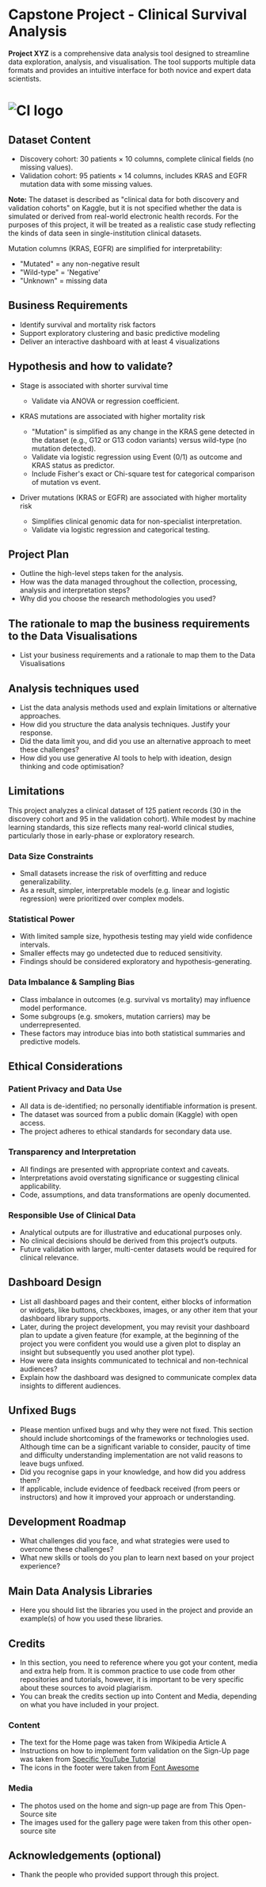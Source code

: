 # Capstone Project - Clinical Survival Analysis

**Project XYZ** is a comprehensive data analysis tool designed to streamline data exploration, analysis, and visualisation. The tool supports multiple data formats and provides an intuitive interface for both novice and expert data scientists.

# ![CI logo](https://codeinstitute.s3.amazonaws.com/fullstack/ci_logo_small.png)


## Dataset Content

* Discovery cohort: 30 patients × 10 columns, complete clinical fields (no missing values).
* Validation cohort: 95 patients × 14 columns, includes KRAS and EGFR mutation data with some missing values.

**Note:** The dataset is described as "clinical data for both discovery and validation cohorts" on Kaggle, but it is not specified whether the data is simulated or derived from real-world electronic health records. For the purposes of this project, it will be treated as a realistic case study reflecting the kinds of data seen in single-institution clinical datasets.

Mutation columns (KRAS, EGFR) are simplified for interpretability:
- "Mutated" = any non-negative result
- "Wild-type" = 'Negative'
- "Unknown" = missing data


## Business Requirements
* Identify survival and mortality risk factors
* Support exploratory clustering and basic predictive modeling
* Deliver an interactive dashboard with at least 4 visualizations


## Hypothesis and how to validate?
* Stage is associated with shorter survival time
    - Validate via ANOVA or regression coefficient.

* KRAS mutations are associated with higher mortality risk
    - "Mutation" is simplified as any change in the KRAS gene detected in the dataset 
      (e.g., G12 or G13 codon variants) versus wild-type (no mutation detected).
    - Validate via logistic regression using Event (0/1) as outcome and KRAS status as predictor.
    - Include Fisher's exact or Chi-square test for categorical comparison of mutation vs event.

* Driver mutations (KRAS or EGFR) are associated with higher mortality risk
    - Simplifies clinical genomic data for non-specialist interpretation.
    - Validate via logistic regression and categorical testing.

## Project Plan
* Outline the high-level steps taken for the analysis.
* How was the data managed throughout the collection, processing, analysis and interpretation steps?
* Why did you choose the research methodologies you used?

## The rationale to map the business requirements to the Data Visualisations
* List your business requirements and a rationale to map them to the Data Visualisations

## Analysis techniques used
* List the data analysis methods used and explain limitations or alternative approaches.
* How did you structure the data analysis techniques. Justify your response.
* Did the data limit you, and did you use an alternative approach to meet these challenges?
* How did you use generative AI tools to help with ideation, design thinking and code optimisation?

## Limitations

This project analyzes a clinical dataset of 125 patient records (30 in the discovery cohort and 95 in the validation cohort). While modest by machine learning standards, this size reflects many real-world clinical studies, particularly those in early-phase or exploratory research.  

### Data Size Constraints  
- Small datasets increase the risk of overfitting and reduce generalizability.  
- As a result, simpler, interpretable models (e.g. linear and logistic regression) were prioritized over complex models.  

### Statistical Power  
- With limited sample size, hypothesis testing may yield wide confidence intervals.  
- Smaller effects may go undetected due to reduced sensitivity.  
- Findings should be considered exploratory and hypothesis-generating.

### Data Imbalance & Sampling Bias  
- Class imbalance in outcomes (e.g. survival vs mortality) may influence model performance.  
- Some subgroups (e.g. smokers, mutation carriers) may be underrepresented.  
- These factors may introduce bias into both statistical summaries and predictive models.

## Ethical Considerations

### Patient Privacy and Data Use  
- All data is de-identified; no personally identifiable information is present.  
- The dataset was sourced from a public domain (Kaggle) with open access.  
- The project adheres to ethical standards for secondary data use.

### Transparency and Interpretation  
- All findings are presented with appropriate context and caveats.  
- Interpretations avoid overstating significance or suggesting clinical applicability.  
- Code, assumptions, and data transformations are openly documented.

### Responsible Use of Clinical Data  
- Analytical outputs are for illustrative and educational purposes only.  
- No clinical decisions should be derived from this project’s outputs.  
- Future validation with larger, multi-center datasets would be required for clinical relevance.

## Dashboard Design
* List all dashboard pages and their content, either blocks of information or widgets, like buttons, checkboxes, images, or any other item that your dashboard library supports.
* Later, during the project development, you may revisit your dashboard plan to update a given feature (for example, at the beginning of the project you were confident you would use a given plot to display an insight but subsequently you used another plot type).
* How were data insights communicated to technical and non-technical audiences?
* Explain how the dashboard was designed to communicate complex data insights to different audiences. 

## Unfixed Bugs
* Please mention unfixed bugs and why they were not fixed. This section should include shortcomings of the frameworks or technologies used. Although time can be a significant variable to consider, paucity of time and difficulty understanding implementation are not valid reasons to leave bugs unfixed.
* Did you recognise gaps in your knowledge, and how did you address them?
* If applicable, include evidence of feedback received (from peers or instructors) and how it improved your approach or understanding.

## Development Roadmap
* What challenges did you face, and what strategies were used to overcome these challenges?
* What new skills or tools do you plan to learn next based on your project experience? 


## Main Data Analysis Libraries
* Here you should list the libraries you used in the project and provide an example(s) of how you used these libraries.


## Credits 

* In this section, you need to reference where you got your content, media and extra help from. It is common practice to use code from other repositories and tutorials, however, it is important to be very specific about these sources to avoid plagiarism. 
* You can break the credits section up into Content and Media, depending on what you have included in your project. 

### Content 

- The text for the Home page was taken from Wikipedia Article A
- Instructions on how to implement form validation on the Sign-Up page was taken from [Specific YouTube Tutorial](https://www.youtube.com/)
- The icons in the footer were taken from [Font Awesome](https://fontawesome.com/)

### Media

- The photos used on the home and sign-up page are from This Open-Source site
- The images used for the gallery page were taken from this other open-source site



## Acknowledgements (optional)
* Thank the people who provided support through this project.
